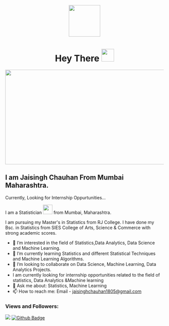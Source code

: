 <!--### Hi there 👋
I am Jaisingh Chauhan.
-->
<!--
**Jaisingh-Chauhan/Jaisingh-Chauhan** is a ✨ _special_ ✨ repository because its `README.md` (this file) appears on your GitHub profile.

Here are some ideas to get you started:

🔭 I’m currently working on different ML Projects
🌱 I’m currently learning Machine Learning Algorithms
- 👯 I’m looking to collaborate on ...
- 🤔 I’m looking for help with ...
💬 Ask me about Statistics
- 📫 How to reach me: ...
- 😄 Pronouns: ...
- ⚡ Fun fact: ...
-->


<p align="center"><img src="https://media.giphy.com/media/zhYSVCirREeIZtONCI/giphy.gif" width="100"/></p>
<p align="center">
<h1 align="center">Hey There <img src="https://media.giphy.com/media/hvRJCLFzcasrR4ia7z/giphy.gif" width="40"></h1>
<p align="center"><img src="https://media.giphy.com/media/dWesBcTLavkZuG35MI/giphy.gif" width="600" height="300"  /></p>

<h2 align="left">I am Jaisingh Chauhan From Mumbai Maharashtra.</h2>

Currently, Looking for Internship Oppurtunities...

I am a Statistician <img src="https://media.giphy.com/media/WUlplcMpOCEmTGBtBW/giphy.gif" width="30"> from Mumbai, Maharashtra.

I am pursuing my Master's in Statistics from RJ College. I have done my Bsc. in Statistics from SIES College of Arts, Science & Commerce with strong academic scores.

- 👀 I’m interested in the field of Statistics,Data Analytics, Data Science and Machine Learning.
- 🌱 I’m currently learning Statistics and different Statistical Techniques and Machine Learning  Algorithms.
- 💞️ I’m looking to collaborate on Data Science, Machine Learning, Data Analytics Projects.
- I am currently looking for internship opportunities related to the field of statistics, Data Analytics &Machine learning
- 💬 Ask me about: Statistics, Machine Learning
- 📫 How to reach me: 
Email - jaisinghchauhan1805@gmail.com&nbsp; 





<h3 align="left">Views and Followers:</h3>
<a href="https://github.com/jaisingh-chauhan/github-profile-views-counter"><img src="https://komarev.com/ghpvc/?username=jaisingh-chauhan&color=blue&style=flat-square"></a>
<a href="https://github.com/jaisingh-chauhan?tab=followers"><img src="https://img.shields.io/github/followers/jaisingh-chauhan?style=flat-square" alt="Github Badge"></a>
